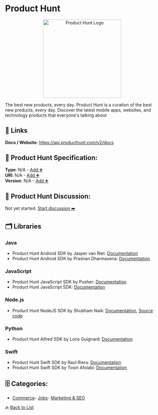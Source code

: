 # Product Hunt
<p align="center">
    <img width="256" src="https://raw.githubusercontent.com/apis-list/apis-list/main/apis/product-hunt/logo_256x256.png" alt="Product Hunt Logo"/>
</p>
The best new products, every day. Product Hunt is a curation of the best new products, every day. Discover the latest mobile apps, websites, and technology products that everyone's talking about

##  🔗 Links
**Docs / Website**: https://api.producthunt.com/v2/docs

## 🧬 Product Hunt Specification:
**Type**: N/A - [Add ➕](https://github.com/apis-list/apis-list/edit/main/apis.yaml#L15734)  
**URI**: N/A - [Add ➕](https://github.com/apis-list/apis-list/edit/main/apis.yaml#L15734)  
**Version**: N/A - [Add ➕](https://github.com/apis-list/apis-list/edit/main/apis.yaml#L15734)

## 💬 Product Hunt Discussion:
Not yet started. [Start discussion ➡️](https://github.com/apis-list/apis-list/discussions/new)

## 🗂️ Libraries
### Java
- Product Hunt Android SDK by Jasper van Riet: [Documentation](https://github.com/JaspervanRiet/Jager)
- Product Hunt Android SDK by Prashan Dharmasena: [Documentation](https://github.com/qrazhan/hunter2)
### JavaScript
- Product Hunt JavaScript SDK by Pusher: [Documentation](https://github.com/pusher-community/pusher-realtime-producthunt)
- Product Hunt JavaScript SDK: [Documentation](https://github.com/producthunt/producthunt-api)
### Node.js
- Product Hunt NodeJS SDK by Shubham Naik: [Documentation](http://huntlytics.shub.club), [Source code](https://github.com/4shub/huntlytics)
### Python
- Product Hunt Alfred SDK by Loris Guignard: [Documentation](https://github.com/loris/alfred-producthunt-workflow)
### Swift
- Product Hunt Swift SDK by Raul Riera: [Documentation](https://github.com/raulriera/HuntingKit)
- Product Hunt Swift SDK by Tosin Afolabi: [Documentation](https://github.com/TosinAF/thenews)


## 🗄️ Categories:
- [Commerce](https://github.com/apis-list/apis-list#commerce-)- [Jobs](https://github.com/apis-list/apis-list#jobs-)- [Marketing & SEO](https://github.com/apis-list/apis-list#marketing--seo-)

🔙  [Back to List](https://github.com/apis-list/apis-list)
